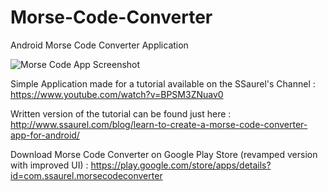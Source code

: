 # Morse-Code-Converter
Android Morse Code Converter Application

![Morse Code App Screenshot](https://raw.githubusercontent.com/ssaurel/Morse-Code-Converter/master/MorseCodeApp_Screenshot.png)

Simple Application made for a tutorial available on the SSaurel's Channel : https://www.youtube.com/watch?v=BPSM3ZNuav0

Written version of the tutorial can be found just here : http://www.ssaurel.com/blog/learn-to-create-a-morse-code-converter-app-for-android/

Download Morse Code Converter on Google Play Store (revamped version with improved UI) : https://play.google.com/store/apps/details?id=com.ssaurel.morsecodeconverter
